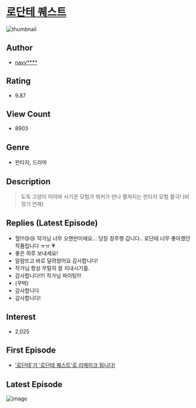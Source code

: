 # [로단테 퀘스트](https://comic.naver.com/bestChallenge/list?titleId=713652)
![thumbnail](https://image-comic.pstatic.net/user_contents_data/challenge_comic/2022/08/22/318708/thumbnail_202x1648c0bccdc_d469_4752_9785_f418c0736ee3_00000668.JPEG)

## Author
- [navy****](https://comic.naver.com/artistTitle?id=318708)

## Rating
- 9.87

## View Count
- 8903

## Genre
- 판타지, 드라마

## Description
> 도둑 고양이 미야와 사기꾼 모험가 워커가 만나 펼쳐지는 판타지 모험 활극! (비정기 연재)

## Replies (Latest Episode)
- 헐!!!😢😢 작가님 너무 오랜만이에요... 당장 정주행 갑니다.. 로단테 너무 좋아했던 작품립니다 ㅠㅠ 💗
- 좋은 하루 보내세요!
- 알람뜨고 바로 달려왔어요 감사합니다!
- 작가님 항상 무탈히 잘 지내시기를.
- 감사합니다!!!! 작가님 파이팅!!!
- (꾸벅)
- 감사합니다
- 감사합니다!

## Interest
- 2,025

## First Episode
- ['로단테'가 '로단테 퀘스트'로 리메이크 됩니다!](https://comic.naver.com/bestChallenge/detail?titleId=713652&no=45)

## Latest Episode
![image](https://image-comic.pstatic.net/user_contents_data/challenge_comic/2023/02/09/318708/upload_3616445894689503585.jpeg)
